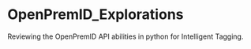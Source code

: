 # OpenPremID_Explorations
Reviewing the OpenPremID API abilities in python for Intelligent Tagging.
